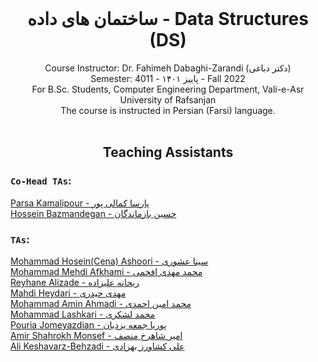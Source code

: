 <br />
<p align="center">
  
  <h1 align="center">ساختمان های داده - Data Structures (DS)</h1>

  <p align="center">
    Course Instructor: Dr. Fahimeh Dabaghi-Zarandi (دکتر دباغی)
    <br />
    Semester: 4011 - پاییز ۱۴۰۱ - Fall 2022
    <br />
    For B.Sc. Students, Computer Engineering Department, Vali-e-Asr University of Rafsanjan
    <br /> 
    The course is instructed in Persian (Farsi) language.
  <br />



 <br />
<p align="center">
  <h2 align="center"> Teaching Assistants </h2>
<p h2 align="center">

### `Co-Head TAs`: 
[Parsa Kamalipour - پارسا کمالی پور](https://github.com/benymaxparsa)  
[Hossein Bazmandegan - حسین بازماندگان](https://github.com/HB-2000)   

### `TAs`:
[Mohammad Hosein(Cena) Ashoori - سینا عشوری](https://github.com/CenaAshoori)   
[Mohammad Mehdi Afkhami - محمد مهدی افخمی](https://github.com/mohmehdi)   
[Reyhane Alizade - ریحانه علیزاده](https://github.com/missrea1457)   
[Mahdi Heydari - مهدی حیدری]()   
[Mohammad Amin Ahmadi - محمد امین احمدی](https://github.com/mmdaminah)   
[Mohammad Lashkari - محمد لشکری](https://github.com/MohammadLashkari)   
[Pouria Jomeyazdian - پوریا جمعه یزدیان]()   
[Amir Shahrokh Monsef - امیر شاهرخ منصف]()   
[Ali Keshavarz-Behzadi - علی کشاورز بهزادی](https://github.com/alibehzadi)  

